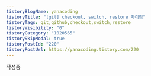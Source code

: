 ```yaml
---
tistoryBlogName: yanacoding
tistoryTitle: "[git] checkout, switch, restore 차이점"
tistoryTags: git,github,checkout,switch,restore
tistoryVisibility: "0"
tistoryCategory: "1020565"
tistorySkipModal: true
tistoryPostId: "220"
tistoryPostUrl: https://yanacoding.tistory.com/220
---
```

작성중